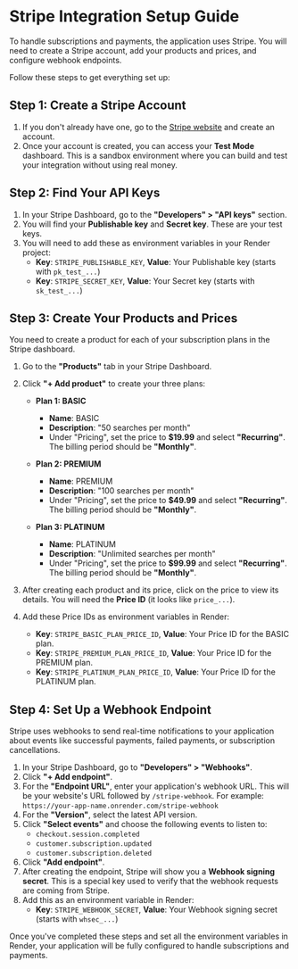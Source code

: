 # Stripe Integration Setup Guide

To handle subscriptions and payments, the application uses Stripe. You will need to create a Stripe account, add your products and prices, and configure webhook endpoints.

Follow these steps to get everything set up:

## Step 1: Create a Stripe Account

1.  If you don't already have one, go to the [Stripe website](https://dashboard.stripe.com/register) and create an account.
2.  Once your account is created, you can access your **Test Mode** dashboard. This is a sandbox environment where you can build and test your integration without using real money.

## Step 2: Find Your API Keys

1.  In your Stripe Dashboard, go to the **"Developers" > "API keys"** section.
2.  You will find your **Publishable key** and **Secret key**. These are your test keys.
3.  You will need to add these as environment variables in your Render project:
    *   **Key**: `STRIPE_PUBLISHABLE_KEY`, **Value**: Your Publishable key (starts with `pk_test_...`)
    *   **Key**: `STRIPE_SECRET_KEY`, **Value**: Your Secret key (starts with `sk_test_...`)

## Step 3: Create Your Products and Prices

You need to create a product for each of your subscription plans in the Stripe dashboard.

1.  Go to the **"Products"** tab in your Stripe Dashboard.
2.  Click **"+ Add product"** to create your three plans:

    *   **Plan 1: BASIC**
        *   **Name**: BASIC
        *   **Description**: "50 searches per month"
        *   Under "Pricing", set the price to **$19.99** and select **"Recurring"**. The billing period should be **"Monthly"**.

    *   **Plan 2: PREMIUM**
        *   **Name**: PREMIUM
        *   **Description**: "100 searches per month"
        *   Under "Pricing", set the price to **$49.99** and select **"Recurring"**. The billing period should be **"Monthly"**.

    *   **Plan 3: PLATINUM**
        *   **Name**: PLATINUM
        *   **Description**: "Unlimited searches per month"
        *   Under "Pricing", set the price to **$99.99** and select **"Recurring"**. The billing period should be **"Monthly"**.

3.  After creating each product and its price, click on the price to view its details. You will need the **Price ID** (it looks like `price_...`).
4.  Add these Price IDs as environment variables in Render:
    *   **Key**: `STRIPE_BASIC_PLAN_PRICE_ID`, **Value**: Your Price ID for the BASIC plan.
    *   **Key**: `STRIPE_PREMIUM_PLAN_PRICE_ID`, **Value**: Your Price ID for the PREMIUM plan.
    *   **Key**: `STRIPE_PLATINUM_PLAN_PRICE_ID`, **Value**: Your Price ID for the PLATINUM plan.

## Step 4: Set Up a Webhook Endpoint

Stripe uses webhooks to send real-time notifications to your application about events like successful payments, failed payments, or subscription cancellations.

1.  In your Stripe Dashboard, go to **"Developers" > "Webhooks"**.
2.  Click **"+ Add endpoint"**.
3.  For the **"Endpoint URL"**, enter your application's webhook URL. This will be your website's URL followed by `/stripe-webhook`. For example: `https://your-app-name.onrender.com/stripe-webhook`
4.  For the **"Version"**, select the latest API version.
5.  Click **"Select events"** and choose the following events to listen to:
    *   `checkout.session.completed`
    *   `customer.subscription.updated`
    *   `customer.subscription.deleted`
6.  Click **"Add endpoint"**.
7.  After creating the endpoint, Stripe will show you a **Webhook signing secret**. This is a special key used to verify that the webhook requests are coming from Stripe.
8.  Add this as an environment variable in Render:
    *   **Key**: `STRIPE_WEBHOOK_SECRET`, **Value**: Your Webhook signing secret (starts with `whsec_...`)

Once you've completed these steps and set all the environment variables in Render, your application will be fully configured to handle subscriptions and payments. 